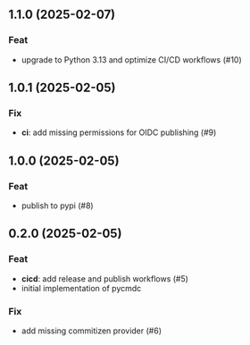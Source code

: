 ## 1.1.0 (2025-02-07)

### Feat

- upgrade to Python 3.13 and optimize CI/CD workflows (#10)

## 1.0.1 (2025-02-05)

### Fix

- **ci**: add missing permissions for OIDC publishing (#9)

## 1.0.0 (2025-02-05)

### Feat

- publish to pypi (#8)

## 0.2.0 (2025-02-05)

### Feat

- **cicd**: add release and publish workflows (#5)
- initial implementation of pycmdc

### Fix

- add missing commitizen provider (#6)
